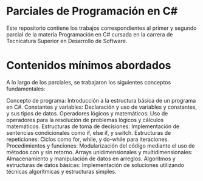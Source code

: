 # Parciales de Programación en C#
Este repositorio contiene los trabajos correspondientes al primer y segundo parcial de la materia Programación en C# cursada en la carrera de Tecnicatura Superior en Desarrollo de Software.

# Contenidos mínimos abordados
A lo largo de los parciales, se trabajaron los siguientes conceptos fundamentales:

Concepto de programa: Introducción a la estructura básica de un programa en C#.
Constantes y variables: Declaración y uso de variables y constantes, y sus tipos de datos.
Operadores lógicos y matemáticos: Uso de operadores para la resolución de problemas lógicos y cálculos matemáticos.
Estructuras de toma de decisiones: Implementación de sentencias condicionales como if, else if, y switch.
Estructuras de repeticiones: Ciclos como for, while, y do-while para iteraciones.
Procedimientos y funciones: Modularización del código mediante el uso de métodos con y sin retorno.
Arrays unidimensionales y multidimensionales: Almacenamiento y manipulación de datos en arreglos.
Algoritmos y estructuras de datos básicas: Implementación de soluciones utilizando técnicas algorítmicas y estructuras simples.
